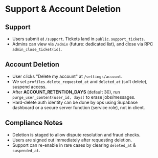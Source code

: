 # Support & Account Deletion

## Support

- Users submit at `/support`. Tickets land in `public.support_tickets`.
- Admins can view via `/admin` (future: dedicated list), and close via RPC `admin_close_ticket(id)`.

## Account Deletion

- User clicks "Delete my account" at `/settings/account`.
- We set `profiles.delete_requested_at` and `deleted_at` (soft delete), suspend access.
- After **ACCOUNT_RETENTION_DAYS** (default 30), run `purge_user_content(user_id, days)` to erase jobs/messages.
- Hard-delete auth identity can be done by ops using Supabase dashboard or a secure server function (service role), not in client.

## Compliance Notes

- Deletion is staged to allow dispute resolution and fraud checks.
- Users are signed out immediately after requesting deletion.
- Support can re-enable in rare cases by clearing `deleted_at` & `suspended_at`.
